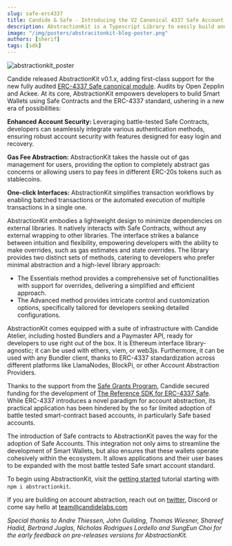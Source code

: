 ```yaml
---
slug: safe-erc4337
title: Candide & Safe - Introducing the V2 Canonical 4337 Safe Account to AbstractionKit
description: AbstractionKit is a Typescript Library to easily build and send ERC-4337 UserOperations, with first class support for Safe Accounts.
image: "/img/posters/abstracitonkit-blog-poster.png"
authors: [sherif]
tags: [sdk]
---
```


![abstractionkit_poster](/img/posters/abstracitonkit-blog-poster.png)

Candide released AbstractionKit v0.1.x, adding first-class support for the new fully audited [ERC-4337 Safe canonical module](https://github.com/safe-global/safe-modules/tree/main/modules/4337). Audits by Open Zepplin and Ackee. At its core, AbstractionKit empowers developers to build Smart Wallets using Safe Contracts and the ERC-4337 standard, ushering in a new era of possibilities:

<!-- truncate -->

**Enhanced Account Security:** Leveraging battle-tested Safe Contracts, developers can seamlessly integrate various authentication methods, ensuring robust account security with features designed for easy login and recovery.

**Gas Fee Abstraction:** AbstractionKit takes the hassle out of gas management for users, providing the option to completely abstract gas concerns or allowing users to pay fees in different ERC-20s tokens such as stablecoins.

**One-click Interfaces:** AbstractionKit simplifies transaction workflows by enabling batched transactions or the automated execution of multiple transactions in a single one.

AbstractionKit embodies a lightweight design to minimize dependencies on external libraries. It natively interacts with Safe Contracts, without any external wrapping to other libraries. The interface strikes a balance between intuition and flexibility, empowering developers with the ability to make overrides, such as gas estimates and state overrides. The library provides two distinct sets of methods, catering to developers who prefer minimal abstraction and a high-level library approach:

- The Essentials method provides a comprehensive set of functionalities with support for overrides, delivering a simplified and efficient approach.
- The Advanced method provides intricate control and customization options, specifically tailored for developers seeking detailed configurations.

AbstractionKit comes equipped with a suite of infrastructure with Candide Atelier, including hosted Bundlers and a Paymaster API, ready for developers to use right out of the box. It is Ethereum interface library-agnostic; it can be used with ethers, viem, or web3js. Furthermore, it can be used with any Bundler client, thanks to ERC-4337 standardization across different platforms like LlamaNodes, BlockPi, or other Account Abstraction Providers.

Thanks to the support from the [Safe Grants Program](https://grants.safe.global), Candide secured funding for the development of [The Reference SDK for ERC-4337 Safe](https://twitter.com/candidelabs/status/1719039290842239225). While ERC-4337 introduces a novel paradigm for account abstraction, its practical application has been hindered by the so far limited adoption of battle tested smart-contract based accounts, in particularly Safe based accounts.

The introduction of Safe contracts to AbstractionKit paves the way for the adoption of Safe Accounts. This integration not only aims to streamline the development of Smart Wallets, but also ensures that these wallets operate cohesively within the ecosystem. It allows applications and their user bases to be expanded with the most battle tested Safe smart account standard.

To begin using AbstractionKit, visit the [getting started](https://docs.candide.dev/wallet/atelier-intro/) tutorial starting with `npm i abstractionkit`.

If you are building on account abstraction, reach out on [twitter](https://twitter.com/@candidelabs), Discord or come say hello at team@candidelabs.com

*Special thanks to Andre Thiessen, John Guilding, Thomas Wiesner, Shareef Hadid, Bertrand Juglas, Nicholas Rodrigues Lordello and SungEun Choi for the early feedback on pre-releases versions for AbstractionKit.*
